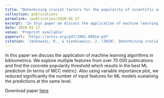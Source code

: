 ```yaml
---
title: "Determining crucial factors for the popularity of scientific articles"
collection: publications
permalink: /publication/2020-01-17
excerpt: 'In this paper we discuss the application of machine learning algorithms in bibliometrics...'
date: 2020-01-17
venue: 'Preprint available'
paperurl: 'https://arxiv.org/pdf/2001.09914.pdf'
citation: 'Jankowski, R., & Sienkiewicz, J. (2020). Determining crucial factors for the popularity of scientific articles. arXiv preprint arXiv:2001.09914.'
---
```


In this paper we discuss the application of machine learning algorithms in bibliometrics. We explore multiple features from over 70 000 publications and find the concrete popularity threshold which results in the best ML prediction (in terms of MCC metric). Also using variable importance plot, we reduced significantly the number of input features for ML models sustaining the predictions at the same level.

Download paper [here](http://academicpages.github.io/files/paper2.pdf)